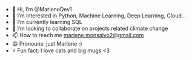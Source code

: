 - 👋 Hi, I’m @MarleneDev1
- 👀 I’m interested in Python, Machine Learning, Deep Learning, Cloud...
- 🌱 I’m currently learning SQL
- 💞️ I’m looking to collaborate on projects related climate change
- 📫 How to reach me marlene.monsalvo2@gmail.com
- 😄 Pronouns: just Marlene ;)
- ⚡ Fun fact: I love cats and big mugs <3

<!---
MarleneDev1/MarleneDev1 is a ✨ special ✨ repository because its `README.md` (this file) appears on your GitHub profile.
You can click the Preview link to take a look at your changes.
--->
